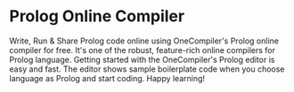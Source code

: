 # Prolog Online Compiler

Write, Run & Share Prolog code online using OneCompiler's Prolog online compiler for free. It's one of the robust, feature-rich online compilers for Prolog language. Getting started with the OneCompiler's Prolog editor is easy and fast. The editor shows sample boilerplate code when you choose language as Prolog and start coding. Happy learning!
